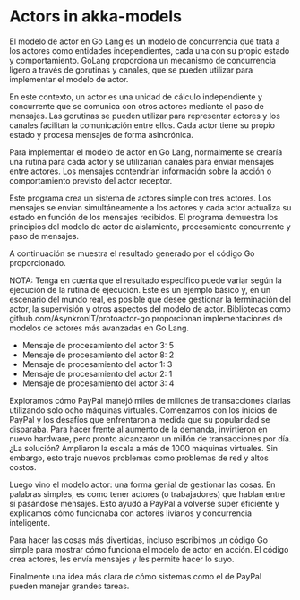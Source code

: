 # Actors in akka-models 

El modelo de actor en Go Lang es un modelo de concurrencia que trata a los actores como entidades independientes, cada una con su propio estado y comportamiento. GoLang proporciona un mecanismo de concurrencia ligero a través de gorutinas y canales, que se pueden utilizar para implementar el modelo de actor.

En este contexto, un actor es una unidad de cálculo independiente y concurrente que se comunica con otros actores mediante el paso de mensajes. Las gorutinas se pueden utilizar para representar actores y los canales facilitan la comunicación entre ellos. Cada actor tiene su propio estado y procesa mensajes de forma asincrónica.

Para implementar el modelo de actor en Go Lang, normalmente se crearía una rutina para cada actor y se utilizarían canales para enviar mensajes entre actores. Los mensajes contendrían información sobre la acción o comportamiento previsto del actor receptor.

Este programa crea un sistema de actores simple con tres actores. Los mensajes se envían simultáneamente a los actores y cada actor actualiza su estado en función de los mensajes recibidos. El programa demuestra los principios del modelo de actor de aislamiento, procesamiento concurrente y paso de mensajes.

A continuación se muestra el resultado generado por el código Go proporcionado.

NOTA: Tenga en cuenta que el resultado específico puede variar según la ejecución de la rutina de ejecución. Este es un ejemplo básico y, en un escenario del mundo real, es posible que desee gestionar la terminación del actor, la supervisión y otros aspectos del modelo de actor. Bibliotecas como github.com/AsynkronIT/protoactor-go proporcionan implementaciones de modelos de actores más avanzadas en Go Lang.

- Mensaje de procesamiento del actor 3: 5
- Mensaje de procesamiento del actor 8: 2
- Mensaje de procesamiento del actor 1: 3
- Mensaje de procesamiento del actor 2: 1
- Mensaje de procesamiento del actor 3: 4

Exploramos cómo PayPal manejó miles de millones de transacciones diarias utilizando solo ocho máquinas virtuales. Comenzamos con los inicios de PayPal y los desafíos que enfrentaron a medida que su popularidad se disparaba. Para hacer frente al aumento de la demanda, invirtieron en nuevo hardware, pero pronto alcanzaron un millón de transacciones por día. ¿La solución? Ampliaron la escala a más de 1000 máquinas virtuales. Sin embargo, esto trajo nuevos problemas como problemas de red y altos costos.

Luego vino el modelo actor: una forma genial de gestionar las cosas. En palabras simples, es como tener actores (o trabajadores) que hablan entre sí pasándose mensajes. Esto ayudó a PayPal a volverse súper eficiente y explicamos cómo funcionaba con actores livianos y concurrencia inteligente.

Para hacer las cosas más divertidas, incluso escribimos un código Go simple para mostrar cómo funciona el modelo de actor en acción. El código crea actores, les envía mensajes y les permite hacer lo suyo.

Finalmente una idea más clara de cómo sistemas como el de PayPal pueden manejar grandes tareas.
